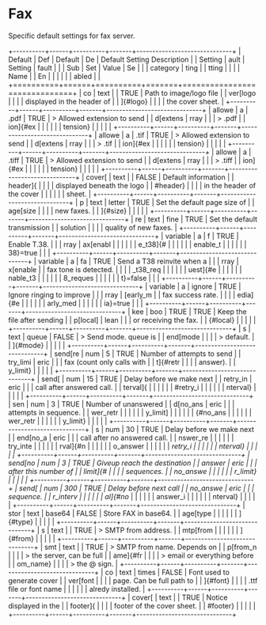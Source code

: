 # Fax

Specific default settings for fax server.

+----------+------+----------+-------+------------------------------+
| Default  | Def  | Default  | De    | Default Setting Description  |
| Setting  | ault | Setting  | fault |                              |
| Sub      | Set  | Value    | Se    |                              |
| category | ting |          | tting |                              |
|          | Name |          | En    |                              |
|          |      |          | abled |                              |
+==========+======+==========+=======+==============================+
| co       | text |          | TRUE  | Path to image/logo file      |
| ver[logo |      |          |       | displayed in the header of   |
| ]{#logo} |      |          |       | the cover sheet.             |
+----------+------+----------+-------+------------------------------+
| allowe   | a    | .pdf     | TRUE  | > Allowed extension to send  |
| d[extens | rray |          |       | > .pdf                       |
| ion]{#ex |      |          |       |                              |
| tension} |      |          |       |                              |
+----------+------+----------+-------+------------------------------+
| allowe   | a    | .tif     | TRUE  | > Allowed extension to send  |
| d[extens | rray |          |       | > .tif                       |
| ion]{#ex |      |          |       |                              |
| tension} |      |          |       |                              |
+----------+------+----------+-------+------------------------------+
| allowe   | a    | .tiff    | TRUE  | > Allowed extension to send  |
| d[extens | rray |          |       | > .tiff                      |
| ion]{#ex |      |          |       |                              |
| tension} |      |          |       |                              |
+----------+------+----------+-------+------------------------------+
| cover[   | text |          | FALSE | Default information          |
| header]{ |      |          |       | displayed beneath the logo   |
| #header} |      |          |       | in the header of the cover   |
|          |      |          |       | sheet.                       |
+----------+------+----------+-------+------------------------------+
| p        | text | letter   | TRUE  | Set the default page size of |
| age[size |      |          |       | new faxes.                   |
| ]{#size} |      |          |       |                              |
+----------+------+----------+-------+------------------------------+
| re       | text | fine     | TRUE  | Set the default transmission |
| solution |      |          |       | quality of new faxes.        |
+----------+------+----------+-------+------------------------------+
| variable | a    | f        | TRUE  | Enable T.38.                 |
|          | rray | ax[enabl |       |                              |
|          |      | e_t38]{# |       |                              |
|          |      | enable_t |       |                              |
|          |      | 38}=true |       |                              |
+----------+------+----------+-------+------------------------------+
| variable | a    | fa       | TRUE  | Send a T38 reinvite when a   |
|          | rray | x[enable |       | fax tone is detected.        |
|          |      | _t38_req |       |                              |
|          |      | uest]{#e |       |                              |
|          |      | nable_t3 |       |                              |
|          |      | 8_reques |       |                              |
|          |      | t}=false |       |                              |
+----------+------+----------+-------+------------------------------+
| variable | a    | ignore   | TRUE  | Ignore ringing to improve    |
|          | rray | [early_m |       | fax success rate.            |
|          |      | edia]{#e |       |                              |
|          |      | arly_med |       |                              |
|          |      | ia}=true |       |                              |
+----------+------+----------+-------+------------------------------+
| kee      | boo  | TRUE     | TRUE  | Keep the file after sending  |
| p[local] | lean |          |       | or receiving the fax.        |
| {#local} |      |          |       |                              |
+----------+------+----------+-------+------------------------------+
| s        | text | queue    | FALSE | > Send mode. queue is        |
| end[mode |      |          |       | > default.                   |
| ]{#mode} |      |          |       |                              |
+----------+------+----------+-------+------------------------------+
| send[re  | num  | 5        | TRUE  | Number of attempts to send   |
| try_limi | eric |          |       | fax (count only calls with   |
| t]{#retr |      |          |       | answer).                     |
| y_limit} |      |          |       |                              |
+----------+------+----------+-------+------------------------------+
| send[    | num  | 15       | TRUE  | Delay before we make next    |
| retry_in | eric |          |       | call after answered call.    |
| terval]{ |      |          |       |                              |
| #retry_i |      |          |       |                              |
| nterval} |      |          |       |                              |
+----------+------+----------+-------+------------------------------+
| sen      | num  | 3        | TRUE  | Number of unanswered         |
| d[no_ans | eric |          |       | attempts in sequence.        |
| wer_retr |      |          |       |                              |
| y_limit] |      |          |       |                              |
| {#no_ans |      |          |       |                              |
| wer_retr |      |          |       |                              |
| y_limit} |      |          |       |                              |
+----------+------+----------+-------+------------------------------+
| s        | num  | 30       | TRUE  | Delay before we make next    |
| end[no_a | eric |          |       | call after no answered call. |
| nswer_re |      |          |       |                              |
| try_inte |      |          |       |                              |
| rval]{#n |      |          |       |                              |
| o_answer |      |          |       |                              |
| _retry_i |      |          |       |                              |
| nterval} |      |          |       |                              |
+----------+------+----------+-------+------------------------------+
| send[no  | num  | 3        | TRUE  | Giveup reach the destination |
| _answer_ | eric |          |       | after this number of         |
| limit]{# |      |          |       | sequences.                   |
| no_answe |      |          |       |                              |
| r_limit} |      |          |       |                              |
+----------+------+----------+-------+------------------------------+
| send[    | num  | 300      | TRUE  | Delay before next call       |
| no_answe | eric |          |       | sequence.                    |
| r_interv |      |          |       |                              |
| al]{#no_ |      |          |       |                              |
| answer_i |      |          |       |                              |
| nterval} |      |          |       |                              |
+----------+------+----------+-------+------------------------------+
| stor     | text | base64   | FALSE | Store FAX in base64.         |
| age[type |      |          |       |                              |
| ]{#type} |      |          |       |                              |
+----------+------+----------+-------+------------------------------+
| s        | text |          | TRUE  | > SMTP from address.         |
| mtp[from |      |          |       |                              |
| ]{#from} |      |          |       |                              |
+----------+------+----------+-------+------------------------------+
| smt      | text |          | TRUE  | > SMTP from name. Depends on |
| p[from_n |      |          |       | > the server, can be full    |
| ame]{#fr |      |          |       | > email or everything before |
| om_name} |      |          |       | > the @ sign.                |
+----------+------+----------+-------+------------------------------+
| co       | text | times    | FALSE | Font used to generate cover  |
| ver[font |      |          |       | page. Can be full path to    |
| ]{#font} |      |          |       | .ttf file or font name       |
|          |      |          |       | alredy installed.            |
+----------+------+----------+-------+------------------------------+
| cover[   | text |          | TRUE  | Notice displayed in the      |
| footer]{ |      |          |       | footer of the cover sheet.   |
| #footer} |      |          |       |                              |
+----------+------+----------+-------+------------------------------+
